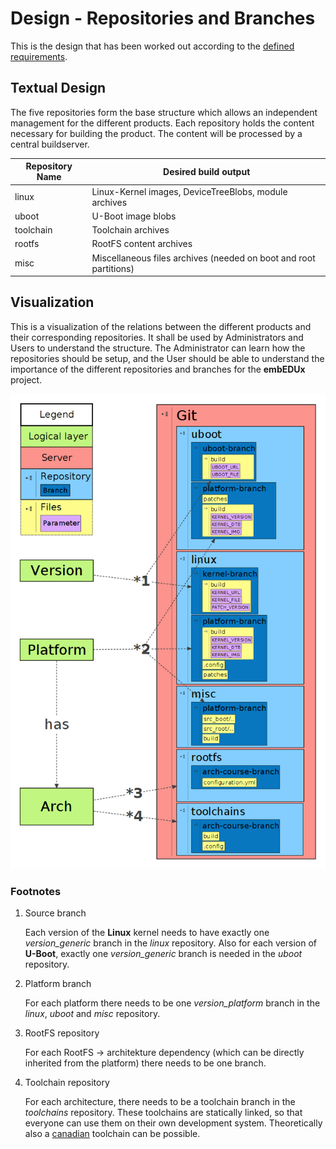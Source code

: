 # Design - Repositories and Branches

This is the design that has been worked out according to the [defined
requirements](../common/requirements.md).

## Textual Design
The five repositories form the base structure which allows an independent
management for the different products. Each repository holds the content
necessary for building the product. The content will be processed by a central
buildserver. 

Repository Name | Desired build output
--- | ---
linux |  Linux-Kernel images, DeviceTreeBlobs, module archives
uboot |  U-Boot image blobs
toolchain |  Toolchain archives
rootfs |  RootFS content archives
misc |  Miscellaneous files archives (needed on boot and root partitions)

## Visualization
This is a visualization of the relations between the different products and
their corresponding repositories. It shall be used by Administrators and Users
to understand the structure. The Administrator can learn how the repositories
should be setup, and the User should be able to understand the importance of the
different repositories and branches for the **embEDUx** project. 

[![Repository structure](usage/common/img/repositories.png)](usage/common/img/repositories.png)


### Footnotes
1. Source branch

    Each version of the **Linux** kernel needs to have exactly one
    *version\_generic* branch in the *linux* repository. Also for each version
    of **U-Boot**, exactly one *version\_generic* branch is needed in the
    *uboot* repository.

1. Platform branch

    For each platform there needs to be one *version\_platform* branch in the *linux*,
    *uboot* and *misc* repository.

1. RootFS repository

    For each RootFS -> architekture dependency (which can be directly inherited
    from the platform) there needs to be one branch.

1. Toolchain repository

    For each architecture, there needs to be a toolchain branch in the
    *toolchains* repository. These toolchains are statically linked, so that
    everyone can use them on their own development system. Theoretically also a
    [canadian](http://crosstool-ng.org/#canadian_build) toolchain can be
    possible.
